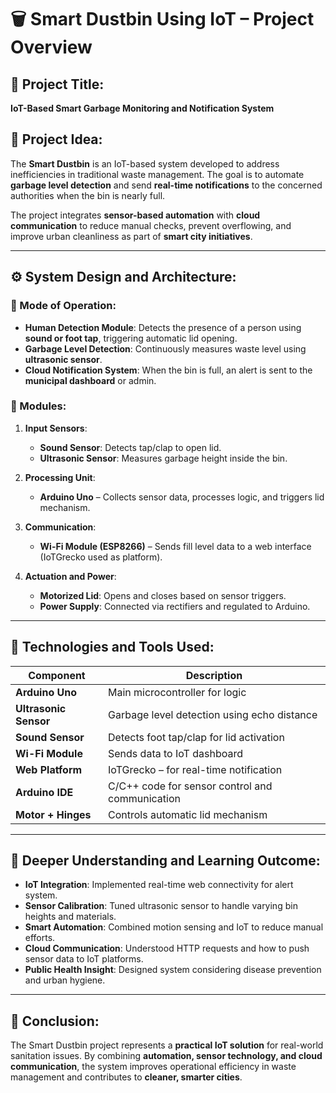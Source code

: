 # 🗑️ Smart Dustbin Using IoT – Project Overview

## 📌 Project Title:
**IoT-Based Smart Garbage Monitoring and Notification System**

## 🧠 Project Idea:
The **Smart Dustbin** is an IoT-based system developed to address inefficiencies in traditional waste management. The goal is to automate **garbage level detection** and send **real-time notifications** to the concerned authorities when the bin is nearly full.

The project integrates **sensor-based automation** with **cloud communication** to reduce manual checks, prevent overflowing, and improve urban cleanliness as part of **smart city initiatives**.

---

## ⚙️ System Design and Architecture:

### 🔄 Mode of Operation:
- **Human Detection Module**: Detects the presence of a person using **sound or foot tap**, triggering automatic lid opening.
- **Garbage Level Detection**: Continuously measures waste level using **ultrasonic sensor**.
- **Cloud Notification System**: When the bin is full, an alert is sent to the **municipal dashboard** or admin.

### 🧱 Modules:

1. **Input Sensors**:
   - **Sound Sensor**: Detects tap/clap to open lid.
   - **Ultrasonic Sensor**: Measures garbage height inside the bin.

2. **Processing Unit**:
   - **Arduino Uno** – Collects sensor data, processes logic, and triggers lid mechanism.

3. **Communication**:
   - **Wi-Fi Module (ESP8266)** – Sends fill level data to a web interface (IoTGrecko used as platform).

4. **Actuation and Power**:
   - **Motorized Lid**: Opens and closes based on sensor triggers.
   - **Power Supply**: Connected via rectifiers and regulated to Arduino.

---

## 🔧 Technologies and Tools Used:

| Component             | Description                                   |
|----------------------|-----------------------------------------------|
| **Arduino Uno**       | Main microcontroller for logic                |
| **Ultrasonic Sensor** | Garbage level detection using echo distance   |
| **Sound Sensor**      | Detects foot tap/clap for lid activation      |
| **Wi-Fi Module**      | Sends data to IoT dashboard                   |
| **Web Platform**      | IoTGrecko – for real-time notification        |
| **Arduino IDE**       | C/C++ code for sensor control and communication |
| **Motor + Hinges**    | Controls automatic lid mechanism              |

---

## 🔬 Deeper Understanding and Learning Outcome:

- **IoT Integration**: Implemented real-time web connectivity for alert system.
- **Sensor Calibration**: Tuned ultrasonic sensor to handle varying bin heights and materials.
- **Smart Automation**: Combined motion sensing and IoT to reduce manual efforts.
- **Cloud Communication**: Understood HTTP requests and how to push sensor data to IoT platforms.
- **Public Health Insight**: Designed system considering disease prevention and urban hygiene.

---

## 🏁 Conclusion:
The Smart Dustbin project represents a **practical IoT solution** for real-world sanitation issues. By combining **automation, sensor technology, and cloud communication**, the system improves operational efficiency in waste management and contributes to **cleaner, smarter cities**.
